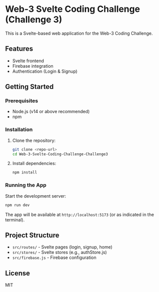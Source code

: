 # Web-3 Svelte Coding Challenge (Challenge 3)

This is a Svelte-based web application for the Web-3 Coding Challenge.

## Features
- Svelte frontend
- Firebase integration
- Authentication (Login & Signup)

## Getting Started

### Prerequisites
- Node.js (v14 or above recommended)
- npm

### Installation
1. Clone the repository:
   ```bash
   git clone <repo-url>
   cd Web-3-Svelte-Coding-Challenge-Challenge3
   ```
2. Install dependencies:
   ```bash
   npm install
   ```

### Running the App
Start the development server:
```bash
npm run dev
```

The app will be available at `http://localhost:5173` (or as indicated in the terminal).

## Project Structure
- `src/routes/` - Svelte pages (login, signup, home)
- `src/stores/` - Svelte stores (e.g., authStore.js)
- `src/firebase.js` - Firebase configuration

## License
MIT 